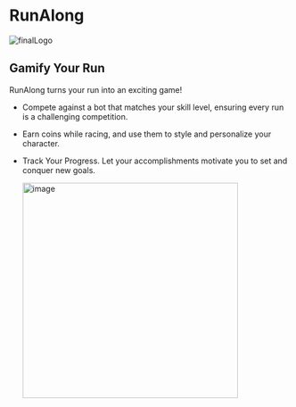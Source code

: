 # RunAlong


![finalLogo](https://github.com/ShovalWeinstock/RunAlong/assets/92527489/58904b8c-df9a-4c6f-b53e-bb65d5ead3c8)

## Gamify Your Run
RunAlong turns your run into an exciting game! 
- Compete against a bot that matches your skill level, ensuring every run is a challenging competition.
- Earn coins while racing, and use them to style and personalize your character.
- Track Your Progress. Let your accomplishments motivate you to set and conquer new goals.

  <img width="386" alt="image" src="https://github.com/ShovalWeinstock/RunAlong/assets/92527489/0b4d2ed0-ae3f-4ad9-a815-cc9378819844">

